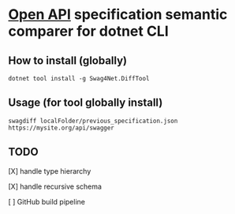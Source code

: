 # [Open API](https://swagger.io/) specification semantic comparer for dotnet CLI

## How to install (globally)

```dotnet tool install -g Swag4Net.DiffTool```

## Usage (for tool globally install)

```swagdiff localFolder/previous_specification.json https://mysite.org/api/swagger```


## TODO

[X] handle type hierarchy

[X] handle recursive schema

[ ] GitHub build pipeline
